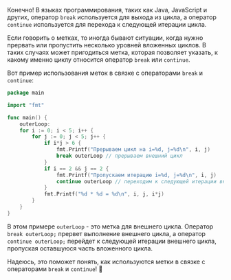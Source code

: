 Конечно! В языках программирования, таких как Java, JavaScript и других, оператор `break` используется для выхода из цикла, а оператор `continue` используется для перехода к следующей итерации цикла.

Если говорить о метках, то иногда бывают ситуации, когда нужно прервать или пропустить несколько уровней вложенных циклов. В таких случаях может пригодиться метка, которая позволяет указать, к какому именно циклу относится оператор `break` или `continue`.

Вот пример использования меток в связке с операторами `break` и `continue`:

```go
package main

import "fmt"

func main() {
	outerLoop:
	for i := 0; i < 5; i++ {
		for j := 0; j < 5; j++ {
			if i*j > 6 {
				fmt.Printf("Прерываем цикл на i=%d, j=%d\n", i, j)
				break outerLoop // прерываем внешний цикл
			}
			if i == 2 && j == 2 {
				fmt.Printf("Пропускаем итерацию i=%d, j=%d\n", i, j)
				continue outerLoop // переходим к следующей итерации внешнего цикла
			}
			fmt.Printf("%d * %d = %d\n", i, j, i*j)
		}
	}
}
```

В этом примере `outerLoop` - это метка для внешнего цикла. Оператор `break outerLoop;` прервет выполнение внешнего цикла, а оператор `continue outerLoop;` перейдет к следующей итерации внешнего цикла, пропуская оставшуюся часть вложенного цикла.

Надеюсь, это поможет понять, как используются метки в связке с операторами `break` и `continue`! 🌟
